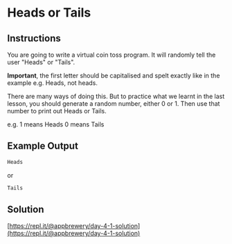 # Heads or Tails

## Instructions

You are going to write a virtual coin toss program. It will randomly tell the user "Heads" or "Tails".

**Important**, the first letter should be capitalised and spelt exactly like in the example e.g. Heads, not heads.

There are many ways of doing this. But to practice what we learnt in the last lesson, you should generate a random number, either 0 or 1. Then use that number to print out Heads or Tails.

e.g.
1 means Heads
0 means Tails

## Example Output

```txt
Heads
```

or

```txt
Tails
```

## Solution

[https://repl.it/@appbrewery/day-4-1-solution](https://repl.it/@appbrewery/day-4-1-solution)
